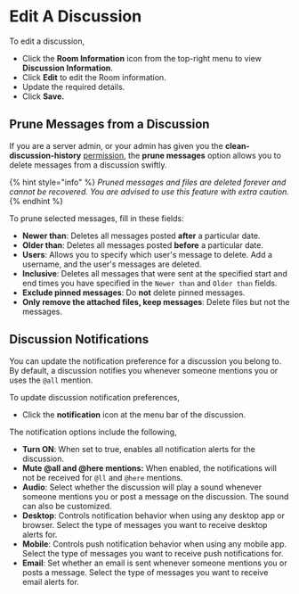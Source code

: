 # Edit A Discussion

To edit a discussion,

* Click the **Room Information** icon from the top-right menu to view **Discussion Information**.
* Click **Edit** to edit the Room information.
* Update the required details.
* Click **Save.**

## Prune Messages from a Discussion

If you are a server admin, or your admin has given you the **clean-discussion-history** [permission](../../../omnichannel/workspace-administration/permissions/), the **prune messages** option allows you to delete messages from a discussion swiftly.

{% hint style="info" %}
_Pruned messages and files are deleted forever and cannot be recovered. You are advised to use this feature with extra caution._
{% endhint %}

To prune selected messages, fill in these fields:

* **Newer than**: Deletes all messages posted **after** a particular date.
* **Older than**: Deletes all messages posted **before** a particular date.
* **Users**: Allows you to specify which user's message to delete. Add a username, and the user's messages are deleted.
* **Inclusive**: Deletes all messages that were sent at the specified start and end times you have specified in the `Newer than` and `Older than` fields.
* **Exclude pinned messages**: Do **not** delete pinned messages.
* **Only remove the attached files, keep messages**: Delete files but not the messages.

## Discussion Notifications

You can update the notification preference for a discussion you belong to. By default, a discussion notifies you whenever someone mentions you or uses the `@all` mention.

To update discussion notification preferences,

* Click the **notification** icon at the menu bar of the discussion.

The notification options include the following,

* **Turn ON**: When set to true, enables all notification alerts for the discussion.
* **Mute @all and @here mentions:** When enabled, the notifications will not be received for `@ll` and `@here` mentions.
* **Audio**: Select whether the discussion will play a sound whenever someone mentions you or post a message on the discussion. The sound can also be customized.
* **Desktop**: Controls notification behavior when using any desktop app or browser. Select the type of messages you want to receive desktop alerts for.
* **Mobile**: Controls push notification behavior when using any mobile app. Select the type of messages you want to receive push notifications for.
* **Email**: Set whether an email is sent whenever someone mentions you or posts a message. Select the type of messages you want to receive email alerts for.
